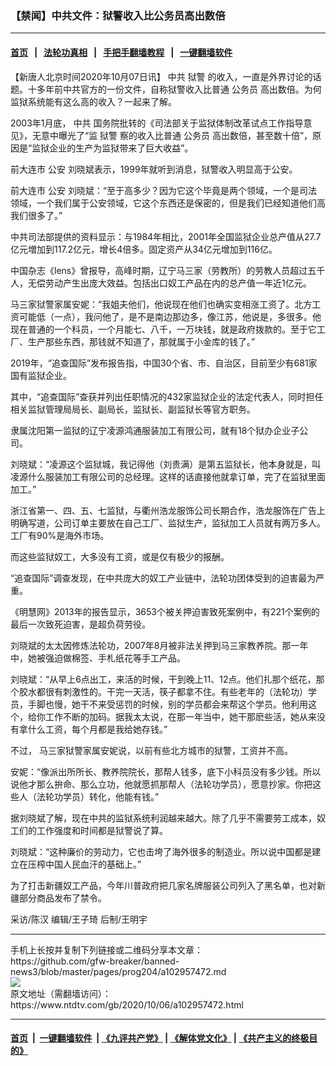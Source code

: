 ### 【禁闻】中共文件：狱警收入比公务员高出数倍
------------------------

#### [首页](https://github.com/gfw-breaker/banned-news3/blob/master/README.md) &nbsp;&nbsp;|&nbsp;&nbsp; [法轮功真相](https://github.com/begood0513/basic/blob/master/README.md)  &nbsp;&nbsp;|&nbsp;&nbsp; [手把手翻墙教程](https://github.com/gfw-breaker/guides/wiki)  &nbsp;&nbsp;|&nbsp;&nbsp; [一键翻墙软件](https://github.com/gfw-breaker/nogfw/blob/master/README.md)  



<div><div class="post_content" itemprop="articleBody">
 <p>
  【新唐人北京时间2020年10月07日讯】
  <ok href="https://www.ntdtv.com/gb/中共.htm">
   中共
  </ok>
  <ok href="https://www.ntdtv.com/gb/狱警.htm">
   狱警
  </ok>
  的收入，一直是外界讨论的话题。十多年前中共官方的一份文件，自称狱警收入比普通
  <ok href="https://www.ntdtv.com/gb/公务员.htm">
   公务员
  </ok>
  高出数倍。为何监狱系统能有这么高的收入？一起来了解。
 </p>
 <p>
  2003年1月底，
  <ok href="https://www.ntdtv.com/gb/中共.htm">
   中共
  </ok>
  国务院批转的《司法部关于监狱体制改革试点工作指导意见》，无意中曝光了“监
  <ok href="https://www.ntdtv.com/gb/狱警.htm">
   狱警
  </ok>
  察的收入比普通
  <ok href="https://www.ntdtv.com/gb/公务员.htm">
   公务员
  </ok>
  高出数倍，甚至数十倍”，原因是“监狱企业的生产为监狱带来了巨大收益”。
 </p>
 <p>
  前大连市
  <ok href="https://www.ntdtv.com/gb/公安.htm">
   公安
  </ok>
  刘晓斌表示，1999年就听到消息，狱警收入明显高于公安。
 </p>
 <p>
  前大连市
  <ok href="https://www.ntdtv.com/gb/公安.htm">
   公安
  </ok>
  刘晓斌：“至于高多少？因为它这个毕竟是两个领域，一个是司法领域，一个我们属于公安领域，它这个东西还是保密的，但是我们已经知道他们高我们很多了。”
 </p>
 <p>
  中共司法部提供的资料显示：与1984年相比，2001年全国监狱企业总产值从27.7亿元増加到117.2亿元，增长4倍多。固定资产从34亿元增加到116亿。
 </p>
 <p>
  中国杂志《lens》曾报导，高峰时期，辽宁马三家（劳教所）的劳教人员超过五千人，无偿劳动产生出庞大效益。包括出口奴工产品在内的总产值一年近1亿元。
 </p>
 <p>
  马三家狱警家属安妮：“我姐夫他们，他说现在他们也确实变相涨工资了。北方工资可能低（一点），我问他了，是不是南边那边多，像江苏，他说是，多很多。他现在普通的一个科员，一个月能七、八千，一万块钱，就是政府拨款的。至于它工厂、生产那些东西，那钱就不知道了，那就属于小金库的钱了。”
 </p>
 <p>
  2019年，“追查国际”发布报告指，中国30个省、市、自治区，目前至少有681家国有监狱企业。
 </p>
 <p>
  其中，“追查国际”查获并列出任职情况的432家监狱企业的法定代表人，同时担任相关监狱管理局局长、副局长，监狱长、副监狱长等官方职务。
 </p>
 <p>
  隶属沈阳第一监狱的辽宁凌源鸿通服装加工有限公司，就有18个狱办企业子公司。
 </p>
 <p>
  刘晓斌：“凌源这个监狱城，我记得他（刘贵满）是第五监狱长，他本身就是，叫凌源什么服装加工有限公司的总经理。这样的话直接他就拿订单，完了在监狱里面加工。”
 </p>
 <p>
  浙江省第一、四、五、七监狱，与衢州浩龙服饰公司长期合作，浩龙服饰在广告上明确写道，公司订单主要放在自己工厂、监狱生产，监狱加工人员就有两万多人。工厂有90%是海外市场。
 </p>
 <p>
  而这些监狱奴工，大多没有工资，或是仅有极少的报酬。
 </p>
 <p>
  “追查国际”调查发现，在中共庞大的奴工产业链中，法轮功团体受到的迫害最为严重。
 </p>
 <p>
  《明慧网》2013年的报告显示，3653个被关押迫害致死案例中，有221个案例的最后一次致死迫害，是超负荷劳役。
 </p>
 <p>
  刘晓斌的太太因修炼法轮功，2007年8月被非法关押到马三家教养院。那一年中，她被强迫做棉签、手札纸花等手工产品。
 </p>
 <p>
  刘晓斌：“从早上6点出工，来活的时候，干到晚上11、12点。他们扎那个纸花，那个胶水都很有刺激性的。干完一天活，筷子都拿不住。有些老年的（法轮功）学员，手脚也慢，她干不来受惩罚的时候，别的学员都会来帮这个学员。他利用这个，给你工作不断的加码。据我太太说，在那一年当中，她干那麽些活，她从来没有拿什么工资，每个月都是我给她存钱。”
 </p>
 <p>
  不过， 马三家狱警家属安妮说，以前有些北方城市的狱警，工资并不高。
 </p>
 <p>
  安妮：“像派出所所长、教养院院长，那帮人钱多，底下小科员没有多少钱。所以说他才那么拚命、那么立功，他就愿抓那帮人（法轮功学员），愿意抄家。你把这些人（法轮功学员）转化，他能有钱。”
 </p>
 <p>
  据刘晓斌了解，现在中共的监狱系统利润越来越大。除了几乎不需要劳工成本，奴工们的工作强度和时间都是狱警说了算。
 </p>
 <p>
  刘晓斌：“这种廉价的劳动力，它也击垮了海外很多的制造业。所以说中国都是建立在压榨中国人民血汗的基础上。”
 </p>
 <p>
  为了打击新疆奴工产品，今年川普政府把几家名牌服装公司列入了黑名单，也对新疆部分商品发布了禁令。
 </p>
 <p>
  采访/陈汉 编辑/王子琦 后制/王明宇
 </p>
 <div class="single_ad">
 </div>
</div>
</div>
<hr/>
手机上长按并复制下列链接或二维码分享本文章：<br/>
https://github.com/gfw-breaker/banned-news3/blob/master/pages/prog204/a102957472.md <br/>
<a href='https://github.com/gfw-breaker/banned-news3/blob/master/pages/prog204/a102957472.md'><img src='https://github.com/gfw-breaker/banned-news3/blob/master/pages/prog204/a102957472.md.png'/></a> <br/>
原文地址（需翻墙访问）：https://www.ntdtv.com/gb/2020/10/06/a102957472.html


------------------------
#### [首页](https://github.com/gfw-breaker/banned-news3/blob/master/README.md) &nbsp;|&nbsp; [一键翻墙软件](https://github.com/gfw-breaker/nogfw/blob/master/README.md) &nbsp;| [《九评共产党》](https://github.com/gfw-breaker/9ping.md/blob/master/README.md#九评之一评共产党是什么) | [《解体党文化》](https://github.com/gfw-breaker/jtdwh.md/blob/master/README.md) | [《共产主义的终极目的》](https://github.com/gfw-breaker/gczydzjmd.md/blob/master/README.md)


<img src='http://gfw-breaker.win/banned-news3/pages/prog204/a102957472.md' width='0px' height='0px'/>